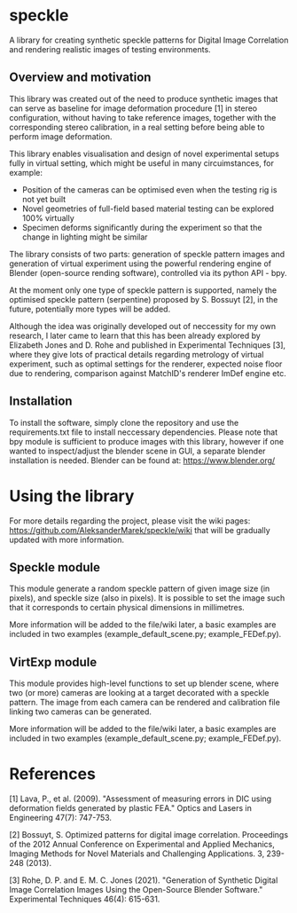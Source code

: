 # speckle
A library for creating synthetic speckle patterns for Digital Image Correlation
and rendering realistic images of testing environments.

## Overview and motivation
This library was created out of the need to produce synthetic images that can 
serve as baseline for image deformation procedure [1] in stereo configuration, 
without having to take reference images, together with the corresponding
stereo calibration, in a real setting before being able to perform image
deformation. 

This library enables visualisation and design of novel experimental setups
fully in virtual setting, which might be useful in many circuimstances, for 
example: 
* Position of the cameras can be optimised even when the testing rig
    is not yet built
* Novel geometries of full-field based material testing can be explored
    100% virtually
* Specimen deforms significantly during the experiment so that the change in 
    lighting might be similar  
    
The library consists of two parts: generation of speckle pattern images and
generation of virtual experiment using the powerful rendering engine of 
Blender (open-source rending software), controlled via its python API - bpy.

At the moment only one type of speckle pattern is supported, namely the 
optimised speckle pattern (serpentine) proposed by S. Bossuyt [2], in 
the future, potentially more types will be added.

Although the idea was originally developed out of neccessity for my own 
research, I later came to learn that this has been already explored by
Elizabeth Jones and D. Rohe and published in Experimental Techniques [3], where
they give lots of practical details regarding metrology of virtual experiment,
such as optimal settings for the renderer, expected noise floor due to 
rendering, comparison against MatchID's renderer ImDef engine etc. 

## Installation
To install the software, simply clone the repository and use 
the requirements.txt file to install neccessary dependencies. Please note that
bpy module is sufficient to produce images with this library, however if one
wanted to inspect/adjust the blender scene in GUI, a separate blender 
installation is needed. Blender can be found at: https://www.blender.org/

# Using the library

For more details regarding the project, please visit the wiki pages:
https://github.com/AleksanderMarek/speckle/wiki that will be gradually 
updated with more information.

## Speckle module
This module generate a random speckle pattern of given image size (in pixels), 
and speckle size (also in pixels). It is possible to set the image such that
it corresponds to certain physical dimensions in millimetres.

More information will be added to the file/wiki later, a basic examples are
included in two examples (example_default_scene.py; example_FEDef.py).

## VirtExp module
This module provides high-level functions to set up blender scene, where
two (or more) cameras are looking at a target decorated with a speckle pattern.
The image from each camera can be rendered and calibration file linking two
cameras can be generated.

More information will be added to the file/wiki later, a basic examples are
included in two examples (example_default_scene.py; example_FEDef.py).

# References
[1] Lava, P., et al. (2009). "Assessment of measuring errors in DIC using 
deformation fields generated by plastic FEA." Optics and Lasers in 
Engineering 47(7): 747-753.

[2] Bossuyt, S. Optimized patterns for digital image correlation. 
Proceedings of the 2012 Annual Conference on Experimental and 
Applied Mechanics, Imaging Methods for Novel Materials and 
Challenging Applications. 3, 239-248 (2013).

[3] Rohe, D. P. and E. M. C. Jones (2021). "Generation of Synthetic Digital 
Image Correlation Images Using the Open-Source Blender Software." 
Experimental Techniques 46(4): 615-631.

